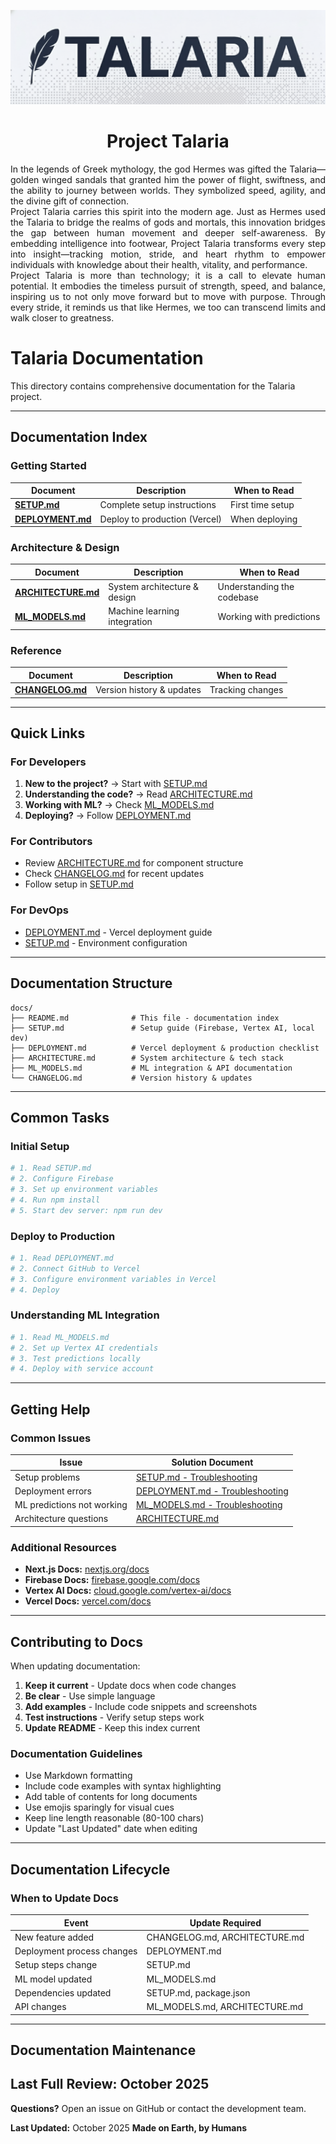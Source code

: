 <p align = 'center'>
  <img src = 'https://github.com/Meet2304/Project-Talaria/blob/main/Talaria/public/images/Assets/Talaria-Banner-v0.2.png'>
</p>

<h1 align="center">Project Talaria</h1>

<p align = 'justify'>
  In the legends of Greek mythology, the god Hermes was gifted the Talaria—golden winged sandals that granted him the power of flight, swiftness, and the ability to journey between worlds. They symbolized speed, agility, and the divine gift of connection.
  <br>
  Project Talaria carries this spirit into the modern age. Just as Hermes used the Talaria to bridge the realms of gods and mortals, this innovation bridges the gap between human movement and deeper self-awareness. By embedding intelligence into footwear, Project Talaria transforms every step into insight—tracking motion, stride, and heart rhythm to empower individuals with knowledge about their health, vitality, and performance.
  <br>
  Project Talaria is more than technology; it is a call to elevate human potential. It embodies the timeless pursuit of strength, speed, and balance, inspiring us to not only move forward but to move with purpose. Through every stride, it reminds us that like Hermes, we too can transcend limits and walk closer to greatness.
</p>

# Talaria Documentation

This directory contains comprehensive documentation for the Talaria project.

---

## Documentation Index

### Getting Started

| Document | Description | When to Read |
|----------|-------------|--------------|
| **[SETUP.md](./SETUP.md)** | Complete setup instructions | First time setup |
| **[DEPLOYMENT.md](./DEPLOYMENT.md)** | Deploy to production (Vercel) | When deploying |

### Architecture & Design

| Document | Description | When to Read |
|----------|-------------|--------------|
| **[ARCHITECTURE.md](./ARCHITECTURE.md)** | System architecture & design | Understanding the codebase |
| **[ML_MODELS.md](./ML_MODELS.md)** | Machine learning integration | Working with predictions |

### Reference

| Document | Description | When to Read |
|----------|-------------|--------------|
| **[CHANGELOG.md](./CHANGELOG.md)** | Version history & updates | Tracking changes |

---

## Quick Links

### For Developers
1. **New to the project?** → Start with [SETUP.md](./SETUP.md)
2. **Understanding the code?** → Read [ARCHITECTURE.md](./ARCHITECTURE.md)
3. **Working with ML?** → Check [ML_MODELS.md](./ML_MODELS.md)
4. **Deploying?** → Follow [DEPLOYMENT.md](./DEPLOYMENT.md)

### For Contributors
- Review [ARCHITECTURE.md](./ARCHITECTURE.md) for component structure
- Check [CHANGELOG.md](./CHANGELOG.md) for recent updates
- Follow setup in [SETUP.md](./SETUP.md)

### For DevOps
- [DEPLOYMENT.md](./DEPLOYMENT.md) - Vercel deployment guide
- [SETUP.md](./SETUP.md) - Environment configuration

---

## Documentation Structure

```
docs/
├── README.md              # This file - documentation index
├── SETUP.md               # Setup guide (Firebase, Vertex AI, local dev)
├── DEPLOYMENT.md          # Vercel deployment & production checklist
├── ARCHITECTURE.md        # System architecture & tech stack
├── ML_MODELS.md           # ML integration & API documentation
└── CHANGELOG.md           # Version history & updates
```

---

## Common Tasks

### Initial Setup
```bash
# 1. Read SETUP.md
# 2. Configure Firebase
# 3. Set up environment variables
# 4. Run npm install
# 5. Start dev server: npm run dev
```

### Deploy to Production
```bash
# 1. Read DEPLOYMENT.md
# 2. Connect GitHub to Vercel
# 3. Configure environment variables in Vercel
# 4. Deploy
```

### Understanding ML Integration
```bash
# 1. Read ML_MODELS.md
# 2. Set up Vertex AI credentials
# 3. Test predictions locally
# 4. Deploy with service account
```

---

## Getting Help

### Common Issues

| Issue | Solution Document |
|-------|-------------------|
| Setup problems | [SETUP.md - Troubleshooting](./SETUP.md#troubleshooting) |
| Deployment errors | [DEPLOYMENT.md - Troubleshooting](./DEPLOYMENT.md#troubleshooting) |
| ML predictions not working | [ML_MODELS.md - Troubleshooting](./ML_MODELS.md#troubleshooting) |
| Architecture questions | [ARCHITECTURE.md](./ARCHITECTURE.md) |

### Additional Resources

- **Next.js Docs:** [nextjs.org/docs](https://nextjs.org/docs)
- **Firebase Docs:** [firebase.google.com/docs](https://firebase.google.com/docs)
- **Vertex AI Docs:** [cloud.google.com/vertex-ai/docs](https://cloud.google.com/vertex-ai/docs)
- **Vercel Docs:** [vercel.com/docs](https://vercel.com/docs)

---

## Contributing to Docs

When updating documentation:

1. **Keep it current** - Update docs when code changes
2. **Be clear** - Use simple language
3. **Add examples** - Include code snippets and screenshots
4. **Test instructions** - Verify setup steps work
5. **Update README** - Keep this index current

### Documentation Guidelines

- Use Markdown formatting
- Include code examples with syntax highlighting
- Add table of contents for long documents
- Use emojis sparingly for visual cues
- Keep line length reasonable (80-100 chars)
- Update "Last Updated" date when editing

---

## Documentation Lifecycle

### When to Update Docs

| Event | Update Required |
|-------|----------------|
| New feature added | CHANGELOG.md, ARCHITECTURE.md |
| Deployment process changes | DEPLOYMENT.md |
| Setup steps change | SETUP.md |
| ML model updated | ML_MODELS.md |
| Dependencies updated | SETUP.md, package.json |
| API changes | ML_MODELS.md, ARCHITECTURE.md |

---

## Documentation Maintenance

**Last Full Review:** October 2025
---

**Questions?** Open an issue on GitHub or contact the development team.

**Last Updated:** October 2025
**Made on Earth, by Humans**
